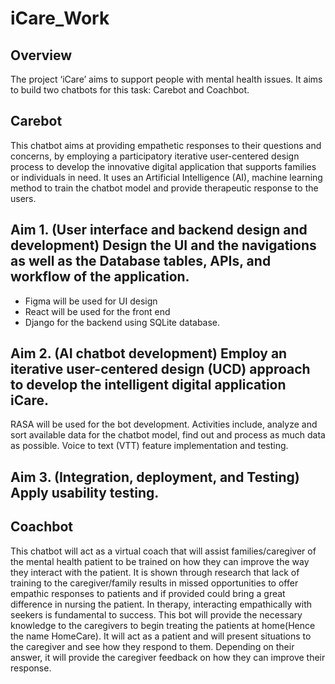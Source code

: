 # iCare_Work
## Overview
The project ‘iCare’ aims to support people with mental health issues. It aims to build two chatbots for this task: Carebot and Coachbot.  
## Carebot
This chatbot aims at providing empathetic responses to their questions and concerns, by employing a participatory iterative user-centered design process to develop the innovative digital application that supports families or individuals in need. It uses an Artificial Intelligence (AI), machine learning method to train the chatbot model and provide therapeutic response to the users.
## Aim 1. (User interface and backend design and development) Design the UI and the navigations as well as the Database tables, APIs, and workflow of the application.
- Figma will be used for UI design
- React will be used for the front end
- Django for the backend using SQLite database.

## Aim 2. (AI chatbot development) Employ an iterative user-centered design (UCD) approach to develop the intelligent digital application iCare.
RASA will be used for the bot development. Activities include, analyze and sort available data for the chatbot model, find out and process as much data as possible. Voice to text (VTT) feature implementation and testing.

## Aim 3. (Integration, deployment, and Testing) Apply usability testing.

## Coachbot
This chatbot will act as a virtual coach that will assist families/caregiver of the mental health patient to be trained on how they can improve the way they interact with the patient. It is shown through research that lack of training to the caregiver/family results in missed opportunities to offer empathic responses to patients and if provided could bring a great difference in nursing the patient. In therapy, interacting empathically with seekers is fundamental to success. This bot will provide the necessary knowledge to the caregivers to begin treating the patients at home(Hence the name HomeCare). It will act as a patient and will present situations to the caregiver and see how they respond to them. Depending on their answer, it will provide the caregiver feedback on how they can improve their response.
